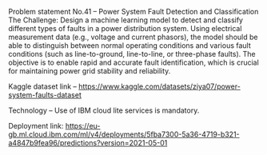 Problem statement No.41 – Power System Fault Detection and Classification 
The Challenge: 
Design a machine learning model to detect and classify different types of faults in a power 
distribution system. Using electrical measurement data (e.g., voltage and current 
phasors), the model should be able to distinguish between normal operating conditions 
and various fault conditions (such as line-to-ground, line-to-line, or three-phase faults). 
The objective is to enable rapid and accurate fault identification, which is crucial for 
maintaining power grid stability and reliability. 

Kaggle dataset link – https://www.kaggle.com/datasets/ziya07/power-system-faults-dataset 

Technology – Use of IBM cloud lite services is mandatory.

Deployment link: https://eu-gb.ml.cloud.ibm.com/ml/v4/deployments/5fba7300-5a36-4719-b321-a4847b9fea96/predictions?version=2021-05-01
